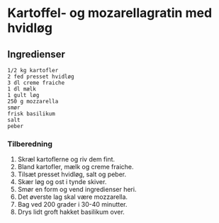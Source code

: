 # Kartoffel- og mozarellagratin med hvidløg #

## Ingredienser ##
```
1/2 kg kartofler
2 fed presset hvidløg
3 dl creme fraiche
1 dl mælk
1 gult løg
250 g mozzarella
smør
frisk basilikum
salt 
peber
```

### Tilberedning ###
1. Skræl kartoflerne og riv dem fint. 
2. Bland kartofler, mælk og creme fraiche.
3. Tilsæt presset hvidløg, salt og peber. 
4. Skær løg og ost i tynde skiver.
5. Smør en form og vend ingredienser heri.
6. Det øverste lag skal være mozzarella. 
7. Bag ved 200 grader i 30-40 minutter.
8. Drys lidt groft hakket basilikum over.
